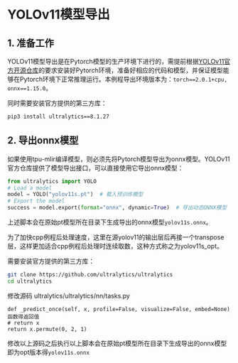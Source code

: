 # YOLOv11模型导出
## 1. 准备工作
YOLOv11模型导出是在Pytorch模型的生产环境下进行的，需提前根据[​YOLOv11官方开源仓库](https://github.com/ultralytics/ultralytics)的要求安装好Pytorch环境，准备好相应的代码和模型，并保证模型能够在Pytorch环境下正常推理运行。本例程导出环境版本为：`torch==2.0.1+cpu, onnx==1.15.0`。

同时需要安装官方提供的第三方库：
```bash
pip3 install ultralytics==8.1.27
```

## 2. 导出onnx模型
如果使用tpu-mlir编译模型，则必须先将Pytorch模型导出为onnx模型。YOLOv11官方仓库提供了模型导出接口，可以直接使用它导出onnx模型：

```python
from ultralytics import YOLO
# Load a model
model = YOLO("yolov11s.pt")  # 载入预训练模型
# Export the model
success = model.export(format="onnx", dynamic=True)  # 导出动态ONNX模型
```

上述脚本会在原始pt模型所在目录下生成导出的onnx模型`yolov11s.onnx`。

为了加快cpp例程后处理速度，这里在源yolov11的输出层后再接一个transpose层，这样更加适合cpp例程后处理时连续取数，这种方式称之为yolov11s_opt。


需要安装官方提供的第三方库：
```bash
git clone https://github.com/ultralytics/ultralytics
cd ultralytics
```

修改源码 ultralytics/ultralytics/nn/tasks.py
```
def _predict_once(self, x, profile=False, visualize=False, embed=None)函数得返回值
# return x
return x.permute(0, 2, 1)
```
修改以上源码之后执行以上脚本会在原始pt模型所在目录下生成导出的onnx模型即为opt版本得`yolov11s.onnx`